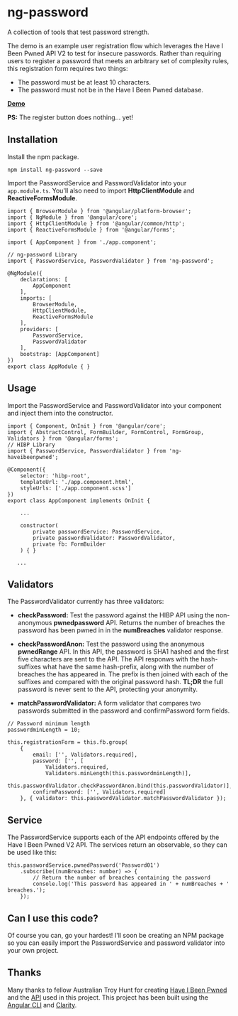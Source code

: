 # ng-password

A collection of tools that test password strength.

The demo is an example user registration flow which leverages the Have I Been Pwned API V2 to test for insecure passwords. Rather than requiring users to register a password that meets an arbitrary set of complexity rules, this registration form requires two things:

* The password must be at least 10 characters.
* The password must not be in the Have I Been Pwned database.

[**Demo**](https://hibp.pennington.io/)

**PS:** The register button does nothing... yet!

## Installation

Install the npm package.

```
npm install ng-password --save
```

Import the PasswordService and PasswordValidator into your ```app.module.ts```. You'll also need to import **HttpClientModule** and **ReactiveFormsModule**.

```
import { BrowserModule } from '@angular/platform-browser';
import { NgModule } from '@angular/core';
import { HttpClientModule } from '@angular/common/http';
import { ReactiveFormsModule } from '@angular/forms';

import { AppComponent } from './app.component';

// ng-password Library
import { PasswordService, PasswordValidator } from 'ng-password';

@NgModule({
    declarations: [
        AppComponent
    ],
    imports: [
        BrowserModule,
        HttpClientModule,
        ReactiveFormsModule
    ],
    providers: [
        PasswordService,
        PasswordValidator
    ],
    bootstrap: [AppComponent]
})
export class AppModule { }

```

## Usage

Import the PasswordService and PasswordValidator into your component and inject them into the constructor.

```
import { Component, OnInit } from '@angular/core';
import { AbstractControl, FormBuilder, FormControl, FormGroup, Validators } from '@angular/forms';
// HIBP Library
import { PasswordService, PasswordValidator } from 'ng-haveibeenpwned';

@Component({
    selector: 'hibp-root',
    templateUrl: './app.component.html',
    styleUrls: ['./app.component.scss']
})
export class AppComponent implements OnInit {

    ...

    constructor(
        private passwordService: PasswordService,
        private passwordValidator: PasswordValidator,
        private fb: FormBuilder
    ) { }

   ...
```

## Validators

The PasswordValidator currently has three validators:

* **checkPassword:** Test the password against the HIBP API using the non-anonymous **pwnedpassword** API. Returns the number of breaches the password has been pwned in in the **numBreaches** validator response.

* **checkPasswordAnon:** Test the password using the anonymous **pwnedRange** API. In this API, the password is SHA1 hashed and the first five characters are sent to the API. The API responws with the hash-suffixes what have the same hash-prefix, along with the number of breaches the has appeared in. The prefix is then joined with each of the suffixes and compared with the original password hash. **TL;DR** the full password is never sent to the API, protecting your anonymity.

* **matchPasswordValidator:** A form validator that compares two passwords submitted in the password and confirmPassword form fields.

```
// Password minimum length
passwordminLength = 10;

this.registrationForm = this.fb.group(
    {
        email: ['', Validators.required],
        password: ['', [
            Validators.required,
            Validators.minLength(this.passwordminLength)],
            this.passwordValidator.checkPasswordAnon.bind(this.passwordValidator)],
        confirmPassword: ['', Validators.required]
    }, { validator: this.passwordValidator.matchPasswordValidator });
```


## Service

The PasswordService supports each of the API endpoints offered by the Have I Been Pwned V2 API. The services return an observable, so they can be used like this:

```
this.passwordService.pwnedPassword('Password01')
    .subscribe((numBreaches: number) => {
        // Return the number of breaches containing the password
        console.log('This password has appeared in ' + numBreaches + ' breaches.');
    });
```

## Can I use this code?

Of course you can, go your hardest! I'll soon be creating an NPM package so you can easily import the PasswordService and password validator into your own project.

## Thanks

Many thanks to fellow Australian Troy Hunt for creating [Have I Been Pwned](https://haveibeenpwned.com/) and the [API](https://haveibeenpwned.com/API/v2) used in this project. This project has been built using the [Angular CLI](https://github.com/angular/angular-cli) and [Clarity](https://github.com/vmware/clarity).
